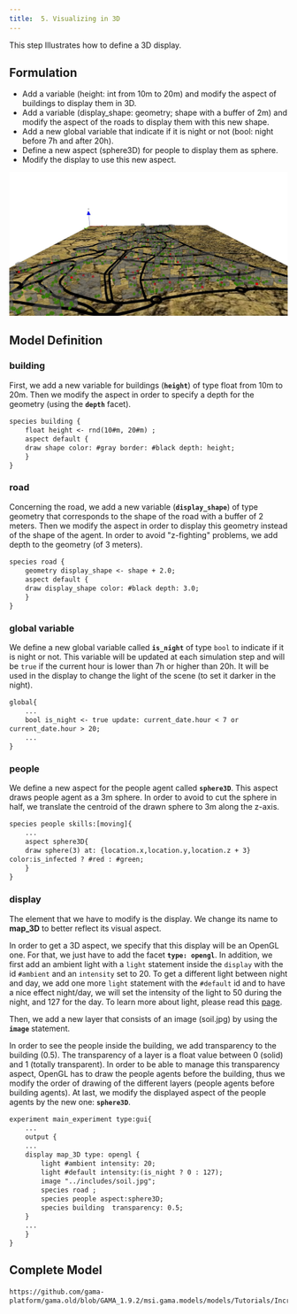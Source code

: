 ```yaml
---
title:  5. Visualizing in 3D
---
```


This step Illustrates how to define a 3D display.


## Formulation

* Add a variable (height: int from 10m to 20m) and modify the aspect of buildings to display them in 3D.
* Add a variable (display\_shape: geometry; shape with a buffer of 2m) and modify the aspect of the roads to display them with this new shape.
* Add a new global variable that indicate if it is night or not (bool: night before 7h and after 20h).
* Define a new aspect (sphere3D) for people to display them as sphere.
* Modify the display to use this new aspect.

![Incremental model 5: add a 3D display to the model.](/resources/images/tutorials/Incremental_model5.jpg)



## Model Definition

### building
First, we add a new variable for buildings (**`height`**) of type float from 10m to 20m. Then we modify the aspect in order to specify a depth for the geometry (using the **`depth`** facet).
```
species building {
    float height <- rnd(10#m, 20#m) ;
    aspect default {
	draw shape color: #gray border: #black depth: height;
    }
}
```

### road
Concerning the road,  we add a new variable (**`display_shape`**) of type geometry that corresponds to the shape of the road with a buffer of 2 meters. Then we modify the aspect in order to display this geometry instead of the shape of the agent. In order to avoid "z-fighting" problems, we add depth to the geometry (of 3 meters).
```
species road {
    geometry display_shape <- shape + 2.0;
    aspect default {
	draw display_shape color: #black depth: 3.0;
    }
}
```

### global variable

We define a new global variable called **`is_night`** of type `bool` to indicate if it is night or not. This variable will be updated at each simulation step and will be `true` if the current hour is lower than 7h or higher than 20h. It will be used in the display to change the light of the scene (to set it darker in the night).
```
global{
    ...
    bool is_night <- true update: current_date.hour < 7 or current_date.hour > 20;
    ...
}
```

### people
We define a new aspect for the people agent called **`sphere3D`**. This aspect draws people agent as a 3m sphere. In order to avoid to cut the sphere in half, we translate the centroid of the drawn sphere to 3m along the z-axis.

```
species people skills:[moving]{		
    ...
    aspect sphere3D{
	draw sphere(3) at: {location.x,location.y,location.z + 3} color:is_infected ? #red : #green;
    }
}
```

### display
The element that we have to modify is the display. We change its name to **map\_3D** to better reflect its visual aspect.

In order to get a 3D aspect, we specify that this display will be an OpenGL one. For that, we just have to add the facet **`type: opengl`**. In addition, 
we first add an ambient light with a `light` statement inside the `display` with the id `#ambient` and an `intensity` set to 20. To get a different light between night and day, we add one more `light` statement with the `#default` id and to have a nice effect night/day, we will set the intensity of the light to 50 during the night, and 127 for the day. To learn more about light, please read this [page](ManipulateLight).

Then, we add a new layer that consists of an image (soil.jpg) by using the **`image`** statement.

In order to see the people inside the building, we add transparency to the building (0.5). The transparency of a layer is a float value between 0 (solid) and 1 (totally transparent). In order to be able to manage this transparency aspect, OpenGL has to draw the people agents before the building, thus we modify the order of drawing of the different layers (people agents before building agents). At last, we modify the displayed aspect of the people agents by the new one: **`sphere3D`**.

```
experiment main_experiment type:gui{
    ...
    output {
	...
	display map_3D type: opengl {
		light #ambient intensity: 20;
		light #default intensity:(is_night ? 0 : 127);
		image "../includes/soil.jpg";
		species road ;
		species people aspect:sphere3D;			
		species building  transparency: 0.5;
	}
	...
    }
}
```





## Complete Model

```gaml reference
https://github.com/gama-platform/gama.old/blob/GAMA_1.9.2/msi.gama.models/models/Tutorials/Incremental%20Model/models/Incremental%20Model%205.gaml
```
